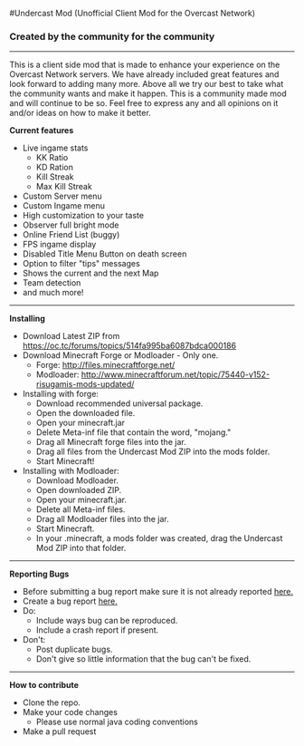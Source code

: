 #Undercast Mod (Unofficial Client Mod for the Overcast Network)
### Created by the community for the community
* * *
This is a client side mod that is made to enhance your experience on the Overcast Network servers. We have already included great features and look forward to adding many more. Above all we try our best to take what the community wants and make it happen. This is a community made mod and will continue to be so. Feel free to express any and all opinions on it and/or ideas on how to make it better.

__Current features__
* Live ingame stats
    * KK Ratio
    * KD Ration
    * Kill Streak
    * Max Kill Streak
* Custom Server menu
* Custom Ingame menu
* High customization to your taste
* Observer full bright mode
* Online Friend List (buggy)
* FPS ingame display
* Disabled Title Menu Button on death screen
* Option to filter "tips" messages
* Shows the current and the next Map
* Team detection
* and much more!
 
* * * 

__Installing__
* Download Latest ZIP from https://oc.tc/forums/topics/514fa995ba6087bdca000186
* Download Minecraft Forge or Modloader - Only one.
    * Forge: http://files.minecraftforge.net/
    * Modloader: http://www.minecraftforum.net/topic/75440-v152-risugamis-mods-updated/
* Installing with forge:
    * Download recommended universal package.
    * Open the downloaded file.
    * Open your minecraft.jar
    * Delete Meta-inf file that contain the word, "mojang."
    * Drag all Minecraft forge files into the jar.
    * Drag all files from the Undercast Mod ZIP into the mods folder.
    * Start Minecraft!
* Installing with Modloader:
    * Download Modloader.
    * Open downloaded ZIP.
    * Open your minecraft.jar.
    * Delete all Meta-inf files.
    * Drag all Modloader files into the jar.
    * Start Minecraft.
    * In your .minecraft, a mods folder was created, drag the Undercast Mod ZIP into that folder.
         
* * *

__Reporting Bugs__
* Before submitting a bug report make sure it is not already reported [here.](https://github.com/UndercastTeam/UndercastClient/issues/)
* Create a bug report [here.](https://github.com/UndercastTeam/UndercastClient/issues/new)
* Do:
    * Include ways bug can be reproduced.
    * Include a crash report if present.
* Don't:
    * Post duplicate bugs.
    * Don't give so little information that the bug can't be fixed.

* * *

__How to contribute__
* Clone the repo. 
* Make your code changes
    * Please use normal java coding conventions
* Make a pull request


